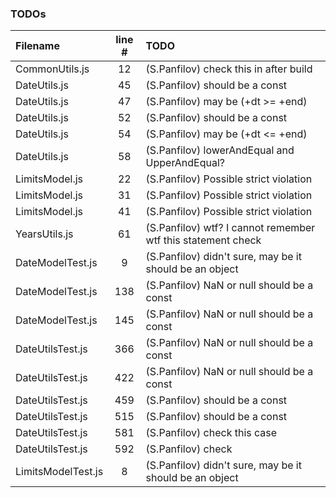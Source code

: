 ### TODOs
| Filename | line # | TODO
|:------|:------:|:------
| CommonUtils.js | 12 | (S.Panfilov) check this in after build
| DateUtils.js | 45 | (S.Panfilov) should be a const
| DateUtils.js | 47 | (S.Panfilov) may be (+dt >= +end)
| DateUtils.js | 52 | (S.Panfilov) should be a const
| DateUtils.js | 54 | (S.Panfilov) may be (+dt <= +end)
| DateUtils.js | 58 | (S.Panfilov) lowerAndEqual and UpperAndEqual?
| LimitsModel.js | 22 | (S.Panfilov) Possible strict violation
| LimitsModel.js | 31 | (S.Panfilov) Possible strict violation
| LimitsModel.js | 41 | (S.Panfilov) Possible strict violation
| YearsUtils.js | 61 | (S.Panfilov) wtf? I cannot remember wtf this statement check
| DateModelTest.js | 9 | (S.Panfilov) didn't sure, may be it should be an object
| DateModelTest.js | 138 | (S.Panfilov) NaN or null should be a const
| DateModelTest.js | 145 | (S.Panfilov) NaN or null should be a const
| DateUtilsTest.js | 366 | (S.Panfilov) NaN or null should be a const
| DateUtilsTest.js | 422 | (S.Panfilov) NaN or null should be a const
| DateUtilsTest.js | 459 | (S.Panfilov) should be a const
| DateUtilsTest.js | 515 | (S.Panfilov) should be a const
| DateUtilsTest.js | 581 | (S.Panfilov) check this case
| DateUtilsTest.js | 592 | (S.Panfilov) check
| LimitsModelTest.js | 8 | (S.Panfilov) didn't sure, may be it should be an object